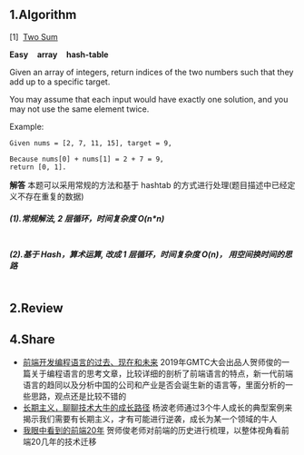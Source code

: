 ## 1.Algorithm

[1]&nbsp;&nbsp;[Two Sum](https://leetcode.com/problems/two-sum/description/)

**Easy** &nbsp;&nbsp; **array** &nbsp;&nbsp; **hash-table**

Given an array of integers, return indices of the two numbers such that they add up to a specific target.

You may assume that each input would have exactly one solution, and you may not use the same element twice.

Example:

```
Given nums = [2, 7, 11, 15], target = 9,

Because nums[0] + nums[1] = 2 + 7 = 9,
return [0, 1].
```

**解答**
本题可以采用常规的方法和基于 hashtab 的方式进行处理(题目描述中已经定义不存在重复的数据)

##### (1).常规解法, 2 层循环，时间复杂度 O(n\*n)

```

```

##### (2).基于 Hash，算术运算, 改成 1 层循环，时间复杂度 O(n)， 用空间换时间的思路

```

```

## 2.Review


## 4.Share
* [前端开发编程语言的过去、现在和未来](https://johnhax.net/2019/fe-lang/article1)
2019年GMTC大会出品人贺师俊的一篇关于编程语言的思考文章，比较详细的剖析了前端语言的特点，新一代前端语言的趋同以及分析中国的公司和产业是否会诞生新的语言等，里面分析的一些思路，观点还是比较不错的
* [长期主义，聊聊技术大牛的成长路径](https://mp.weixin.qq.com/s/F4yWutZHu4yRz8-xWk0PxQ)
杨波老师通过3个牛人成长的典型案例来揭示我们需要有长期主义，才有可能进行逆袭，成长为某一个领域的牛人
* [我眼中看到的前端20年](https://johnhax.net/2022/fe20/slide#0)
贺师俊老师对前端的历史进行梳理，以整体视角看前端20几年的技术迁移
